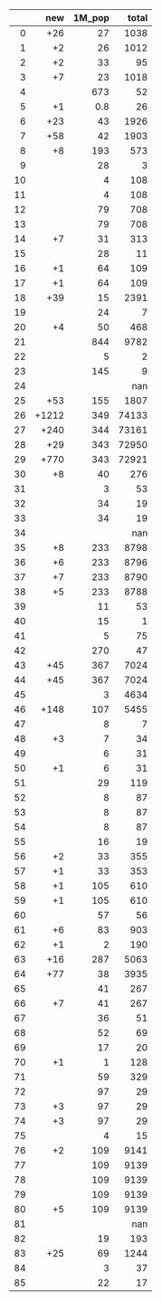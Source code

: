 |    |   new |   1M_pop |   total |
|---:|------:|---------:|--------:|
|  0 |   +26 |     27   |    1038 |
|  1 |    +2 |     26   |    1012 |
|  2 |    +2 |     33   |      95 |
|  3 |    +7 |     23   |    1018 |
|  4 |       |    673   |      52 |
|  5 |    +1 |      0.8 |      26 |
|  6 |   +23 |     43   |    1926 |
|  7 |   +58 |     42   |    1903 |
|  8 |    +8 |    193   |     573 |
|  9 |       |     28   |       3 |
| 10 |       |      4   |     108 |
| 11 |       |      4   |     108 |
| 12 |       |     79   |     708 |
| 13 |       |     79   |     708 |
| 14 |    +7 |     31   |     313 |
| 15 |       |     28   |      11 |
| 16 |    +1 |     64   |     109 |
| 17 |    +1 |     64   |     109 |
| 18 |   +39 |     15   |    2391 |
| 19 |       |     24   |       7 |
| 20 |    +4 |     50   |     468 |
| 21 |       |    844   |    9782 |
| 22 |       |      5   |       2 |
| 23 |       |    145   |       9 |
| 24 |       |          |     nan |
| 25 |   +53 |    155   |    1807 |
| 26 | +1212 |    349   |   74133 |
| 27 |  +240 |    344   |   73161 |
| 28 |   +29 |    343   |   72950 |
| 29 |  +770 |    343   |   72921 |
| 30 |    +8 |     40   |     276 |
| 31 |       |      3   |      53 |
| 32 |       |     34   |      19 |
| 33 |       |     34   |      19 |
| 34 |       |          |     nan |
| 35 |    +8 |    233   |    8798 |
| 36 |    +6 |    233   |    8796 |
| 37 |    +7 |    233   |    8790 |
| 38 |    +5 |    233   |    8788 |
| 39 |       |     11   |      53 |
| 40 |       |     15   |       1 |
| 41 |       |      5   |      75 |
| 42 |       |    270   |      47 |
| 43 |   +45 |    367   |    7024 |
| 44 |   +45 |    367   |    7024 |
| 45 |       |      3   |    4634 |
| 46 |  +148 |    107   |    5455 |
| 47 |       |      8   |       7 |
| 48 |    +3 |      7   |      34 |
| 49 |       |      6   |      31 |
| 50 |    +1 |      6   |      31 |
| 51 |       |     29   |     119 |
| 52 |       |      8   |      87 |
| 53 |       |      8   |      87 |
| 54 |       |      8   |      87 |
| 55 |       |     16   |      19 |
| 56 |    +2 |     33   |     355 |
| 57 |    +1 |     33   |     353 |
| 58 |    +1 |    105   |     610 |
| 59 |    +1 |    105   |     610 |
| 60 |       |     57   |      56 |
| 61 |    +6 |     83   |     903 |
| 62 |    +1 |      2   |     190 |
| 63 |   +16 |    287   |    5063 |
| 64 |   +77 |     38   |    3935 |
| 65 |       |     41   |     267 |
| 66 |    +7 |     41   |     267 |
| 67 |       |     36   |      51 |
| 68 |       |     52   |      69 |
| 69 |       |     17   |      20 |
| 70 |    +1 |      1   |     128 |
| 71 |       |     59   |     329 |
| 72 |       |     97   |      29 |
| 73 |    +3 |     97   |      29 |
| 74 |    +3 |     97   |      29 |
| 75 |       |      4   |      15 |
| 76 |    +2 |    109   |    9141 |
| 77 |       |    109   |    9139 |
| 78 |       |    109   |    9139 |
| 79 |       |    109   |    9139 |
| 80 |    +5 |    109   |    9139 |
| 81 |       |          |     nan |
| 82 |       |     19   |     193 |
| 83 |   +25 |     69   |    1244 |
| 84 |       |      3   |      37 |
| 85 |       |     22   |      17 |